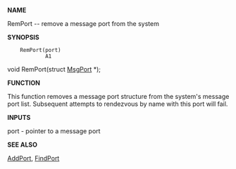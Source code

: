 
**NAME**

RemPort -- remove a message port from the system

**SYNOPSIS**

```
    RemPort(port)
            A1

```
void RemPort(struct [MsgPort](MsgPort) *);

**FUNCTION**

This function removes a message port structure from the system's
message port list.  Subsequent attempts to rendezvous by name with
this port will fail.

**INPUTS**

port - pointer to a message port

**SEE ALSO**

[AddPort](AddPort), [FindPort](FindPort)
